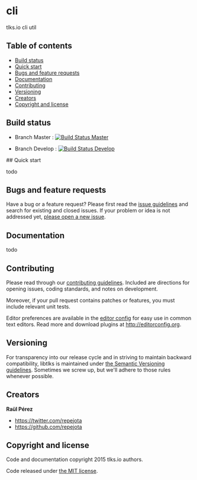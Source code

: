 cli
===

tlks.io cli util

## Table of contents

- [Build status](#build-status)
- [Quick start](#quick-start)
- [Bugs and feature requests](#bugs-and-feature-requests)
- [Documentation](#documentation)
- [Contributing](#contributing)
- [Versioning](#versioning)
- [Creators](#creators)
- [Copyright and license](#copyright-and-license)

## Build status

* Branch Master : [![Build Status Master](https://travis-ci.org/tlksio/cli.svg?branch=master)](https://travis-ci.org/tlksio/cli)

* Branch Develop : [![Build Status Develop](https://travis-ci.org/tlksio/cli.svg?branch=develop)](https://travis-ci.org/tlksio/cli)

## Quick start

todo

## Bugs and feature requests

Have a bug or a feature request? Please first read the
[issue guidelines](https://github.com/tlksio/cli/blob/master/CONTRIBUTING.md#using-the-issue-tracker)
and search for existing and closed issues. If your problem or idea is not
addressed yet,
[please open a new issue](https://github.com/tlksio/cli/issues/new).

## Documentation

todo

## Contributing

Please read through our
[contributing guidelines](https://github.com/tlksio/cli/blob/master/CONTRIBUTING.md).
Included are directions for opening issues, coding standards, and notes on
development.

Moreover, if your pull request contains patches or features, you must include
relevant unit tests.

Editor preferences are available in the
[editor config](https://github.com/tlksio/libtlks/blob/master/.editorconfig)
for easy use in common text editors. Read more and download plugins at
<http://editorconfig.org>.

## Versioning

For transparency into our release cycle and in striving to maintain backward
compatibility, libtlks is maintained under
[the Semantic Versioning guidelines](http://semver.org/). Sometimes we screw
up, but we'll adhere to those rules whenever possible.

## Creators

**Raül Pérez**

- <https://twitter.com/repejota>
- <https://github.com/repejota>

## Copyright and license

Code and documentation copyright 2015 tlks.io authors.

Code released under
[the MIT license](https://github.com/tlksio/cli/blob/master/LICENSE).
